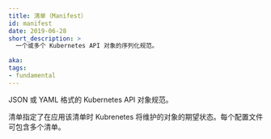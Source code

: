 ```yaml
---
title: 清单（Manifest）
id: manifest
date: 2019-06-28
short_description: >
  一个或多个 Kubernetes API 对象的序列化规范。

aka:
tags:
- fundamental
---
```

 JSON 或 YAML 格式的 Kubernetes API 对象规范。

<!--
title: Manifest
id: manifest
date: 2019-06-28
short_description: >
  A serialized specification of one or more Kubernetes API objects.

aka:
tags:
- fundamental
 Specification of a Kubernetes API object in JSON or YAML format.
-->

<!--more-->

<!-- 
A manifest specifies the desired state of an object that Kubernetes will maintain when you apply the manifest. Each configuration file can contain multiple manifests.
 -->
清单指定了在应用该清单时 Kubrenetes 将维护的对象的期望状态。每个配置文件可包含多个清单。
